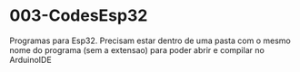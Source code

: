 # 003-CodesEsp32
 Programas para Esp32. Precisam estar dentro de uma pasta com o mesmo nome do programa (sem a extensao) para poder abrir e compilar no ArduinoIDE
